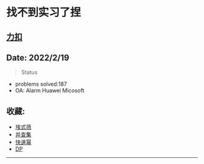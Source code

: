 # 找不到实习了捏
[力扣](https://leetcode-cn.com/u/nrtmos/)
---
## Date: 2022/2/19
> Status
- problems solved:187
- OA: Alarm Huawei Micosoft
## 收藏:
- [埃式筛](https://blog.csdn.net/holly_Z_P_F/article/details/85063174)
- [并查集](https://zhuanlan.zhihu.com/p/93647900/)
- [快速幂](https://zhuanlan.zhihu.com/p/95902286)
- [DP](https://leetcode.com/study-plan/dynamic-programming/?progress=w2r3y61)
---




